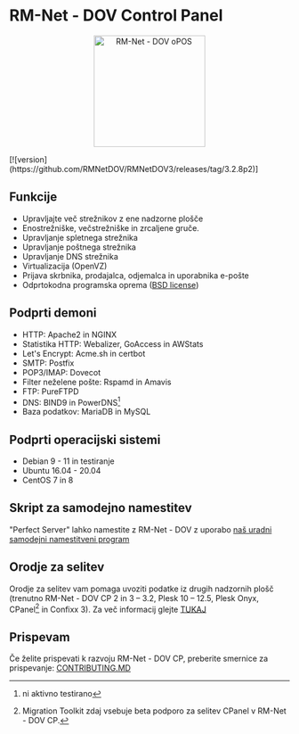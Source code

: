 # RM-Net - DOV Control Panel
<p align="center">
  <img src="https://avatars.githubusercontent.com/u/116940927" alt="RM-Net - DOV oPOS" width="200" height="200">
</p>
[![version](https://github.com/RMNetDOV/RMNetDOV3/releases/tag/3.2.8p2)]

## Funkcije
- Upravljajte več strežnikov z ene nadzorne plošče
- Enostrežniške, večstrežniške in zrcaljene gruče.
- Upravljanje spletnega strežnika
- Upravljanje poštnega strežnika
- Upravljanje DNS strežnika
- Virtualizacija (OpenVZ)
- Prijava skrbnika, prodajalca, odjemalca in uporabnika e-pošte
- Odprtokodna programska oprema ([BSD license](LICENSE))

## Podprti demoni
- HTTP: Apache2 in NGINX
- Statistika HTTP: Webalizer, GoAccess in AWStats
- Let's Encrypt: Acme.sh in certbot
- SMTP: Postfix
- POP3/IMAP: Dovecot
- Filter neželene pošte: Rspamd in Amavis
- FTP: PureFTPD
- DNS: BIND9 in PowerDNS[^1]
- Baza podatkov: MariaDB in MySQL

[^1]: ni aktivno testirano

## Podprti operacijski sistemi
- Debian 9 - 11 in testiranje
- Ubuntu 16.04 - 20.04
- CentOS 7 in 8

## Skript za samodejno namestitev
"Perfect Server" lahko namestite z RM-Net - DOV z uporabo [naš uradni samodejni namestitveni program](https://)

## Orodje za selitev
Orodje za selitev vam pomaga uvoziti podatke iz drugih nadzornih plošč (trenutno RM-Net - DOV CP 2 in 3 – 3.2, Plesk 10 – 12.5, Plesk Onyx, CPanel[^2] in Confixx 3). Za več informacij glejte [TUKAJ](https://github.com/RMNetDOV/RMNetDOV3/wiki/Kako-preseliti-RM-Net---DOV-CP-2,-RM-Net---DOV-CP-3.x,-Confixx-ali-Plesk-na-RM-Net---DOV-CP-3.2-(en-stre%C5%BEnik))
[^2]: Migration Toolkit zdaj vsebuje beta podporo za selitev CPanel v RM-Net - DOV CP.

## Prispevam
Če želite prispevati k razvoju RM-Net - DOV CP, preberite smernice za prispevanje: [CONTRIBUTING.MD](CONTRIBUTING.md)

